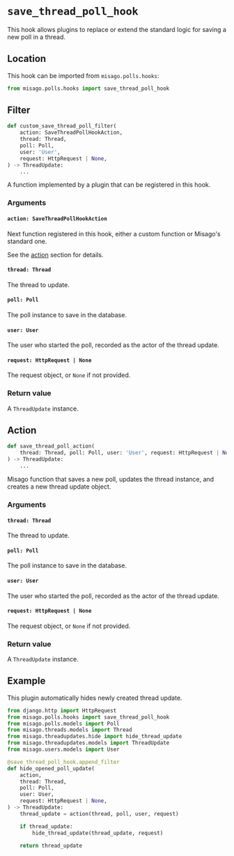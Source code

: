 # `save_thread_poll_hook`

This hook allows plugins to replace or extend the standard logic for saving a new poll in a thread.


## Location

This hook can be imported from `misago.polls.hooks`:

```python
from misago.polls.hooks import save_thread_poll_hook
```


## Filter

```python
def custom_save_thread_poll_filter(
    action: SaveThreadPollHookAction,
    thread: Thread,
    poll: Poll,
    user: 'User',
    request: HttpRequest | None,
) -> ThreadUpdate:
    ...
```

A function implemented by a plugin that can be registered in this hook.


### Arguments

#### `action: SaveThreadPollHookAction`

Next function registered in this hook, either a custom function or Misago's standard one.

See the [action](#action) section for details.


#### `thread: Thread`

The thread to update.


#### `poll: Poll`

The poll instance to save in the database.


#### `user: User`

The user who started the poll, recorded as the actor of the thread update.


#### `request: HttpRequest | None`

The request object, or `None` if not provided.


### Return value

A `ThreadUpdate` instance.


## Action

```python
def save_thread_poll_action(
    thread: Thread, poll: Poll, user: 'User', request: HttpRequest | None
) -> ThreadUpdate:
    ...
```

Misago function that saves a new poll, updates the thread instance, and creates a new thread update object.


### Arguments

#### `thread: Thread`

The thread to update.


#### `poll: Poll`

The poll instance to save in the database.


#### `user: User`

The user who started the poll, recorded as the actor of the thread update.


#### `request: HttpRequest | None`

The request object, or `None` if not provided.


### Return value

A `ThreadUpdate` instance.


## Example

This plugin automatically hides newly created thread update.

```python
from django.http import HttpRequest
from misago.polls.hooks import save_thread_poll_hook
from misago.polls.models import Poll
from misago.threads.models import Thread
from misago.threadupdates.hide import hide_thread_update
from misago.threadupdates.models import ThreadUpdate
from misago.users.models import User

@save_thread_poll_hook.append_filter
def hide_opened_poll_update(
    action,
    thread: Thread,
    poll: Poll,
    user: User,
    request: HttpRequest | None,
) -> ThreadUpdate:
    thread_update = action(thread, poll, user, request)

    if thread_update:
        hide_thread_update(thread_update, request)

    return thread_update
```